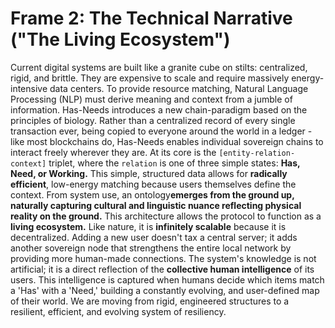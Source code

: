 ﻿# Frame 2: The Technical Narrative ("The Living Ecosystem")
Current digital systems are built like a granite cube on stilts: centralized, rigid, and brittle. They are expensive to scale and require massively energy-intensive data centers. To provide resource matching, Natural Language Processing (NLP) must derive meaning and context from a jumble of information.
Has-Needs introduces a new chain-paradigm based on the principles of biology. Rather than a centralized record of every single transaction ever, being copied to everyone around the world in a ledger - like most blockchains do, Has-Needs enables individual sovereign chains to interact freely wherever they are.
At its core is the `[entity-relation-context]` triplet, where the `relation` is one of three simple states: **Has, Need, or Working.** This simple, structured data allows for **radically efficient**, low-energy matching because users themselves define the context. From system use, an ontology**emerges from the ground up, naturally capturing cultural and linguistic nuance reflecting physical reality on the ground.**
This architecture allows the protocol to function as a **living ecosystem.** Like nature, it is **infinitely scalable** because it is decentralized. Adding a new user doesn't tax a central server; it adds another sovereign node that strengthens the entire local network by providing more human-made connections.
The system's knowledge is not artificial; it is a direct reflection of the **collective human intelligence** of its users. This intelligence is captured when humans decide which items match a 'Has' with a 'Need,' building a constantly evolving, and user-defined map of their world. We are moving from rigid, engineered structures to a resilient, efficient, and evolving system of resiliency.
